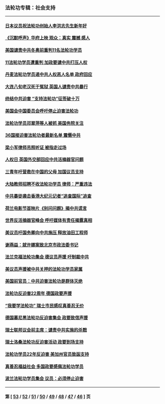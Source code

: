 ### 法轮功专辑：社会支持
---
#### [日本议员祝法轮功创始人李洪志先生新年好](../../pages/nf4386/n13543228.md) 
#### [《沉默呼声》华府上映 观众：真实 震撼 感人](../../pages/nf4386/n13524739.md) 
#### [美国谴责中共冬奥前重判11名法轮功学员](../../pages/nf4386/n13521806.md) 
#### [11法轮功学员遭重判 加政要谴中共打压人权](../../pages/nf4386/n13521294.md) 
#### [丹麦法轮功学员递中共人权恶人名单 政府回应](../../pages/nf4386/n13497482.md) 
#### [大连八旬老汉死于冤狱 英国人谴责中共暴行](../../pages/nf4386/n13480118.md) 
#### [终结中共迫害 “支持法轮功”征签破十万](../../pages/nf4386/n13471084.md) 
#### [美国会中国委员会呼吁停止迫害法轮功](../../pages/nf4386/n13465411.md) 
#### [法轮功学员邓翠萍等人被抓 美国务院关注](../../pages/nf4386/n13451524.md) 
#### [36国接迫害法轮功者最新名单 震慑中共](../../pages/nf4386/n13445909.md) 
#### [梁小军律师吊照听证 被指走过场](../../pages/nf4386/n13437662.md) 
#### [人权日 英国外交部回应中共活摘器官问题](../../pages/nf4386/n13430243.md) 
#### [三青年吁营救在中国的父母 加国议员支持](../../pages/nf4386/n13429744.md) 
#### [大陆教师招聘不收法轮功学员 律师：严重违法](../../pages/nf4386/n13365839.md) 
#### [中共暴徒袭击香港大纪元记者“追查国际”追查](../../pages/nf4386/n13343404.md) 
#### [荷兰电影节首映片《别问问题》揭中共谎言](../../pages/nf4386/n13321179.md) 
#### [世界反活摘器官峰会 呼吁媒体有责任揭露真相](../../pages/nf4386/n13264475.md) 
#### [美议员吁国务卿向中共施压 释放油田工程师](../../pages/nf4386/n13233845.md) 
#### [谢燕益：就许娜案致北京市政法委书记](../../pages/nf4386/n13182701.md) 
#### [法兰克福法轮功集会 德议员声援 吁制裁中共](../../pages/nf4386/n13175975.md) 
#### [美议员声援被中共关押的法轮功学员家属](../../pages/nf4386/n13158310.md) 
#### [美国前官员：中共迫害法轮功是群体灭绝](../../pages/nf4386/n13157750.md) 
#### [法轮功反迫害22周年 德国政要声援](../../pages/nf4386/n13143632.md) 
#### [“我要学法轮功” 瑞士市民感叹真善忍无价](../../pages/nf4386/n13129633.md) 
#### [德国慕尼黑法轮功反迫害集会 政要致信声援](../../pages/nf4386/n13129148.md) 
#### [瑞士联邦议会前主席：谴责中共实施的杀戮](../../pages/nf4386/n13127336.md) 
#### [瑞士洛桑法轮功反迫害活动 政要到场支持](../../pages/nf4386/n13119398.md) 
#### [法轮功学员22年反迫害 美加州官员致函支持](../../pages/nf4386/n13118879.md) 
#### [真善忍福益社会 多国政要感佩法轮功学员](../../pages/nf4386/n13116951.md) 
#### [波兰法轮功学员集会 议员：必须停止迫害](../../pages/nf4386/n13116685.md) 

---
#### 第 [ [53](./53.md) / [52](./52.md) / [51](./51.md) / [50](./50.md) / [49](./49.md) / [48](./48.md) / [47](./47.md) / [46](./46.md) ] 页
